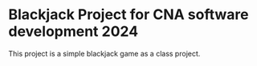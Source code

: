 # Blackjack Project for CNA software development 2024

This project is a simple blackjack game as a class project.